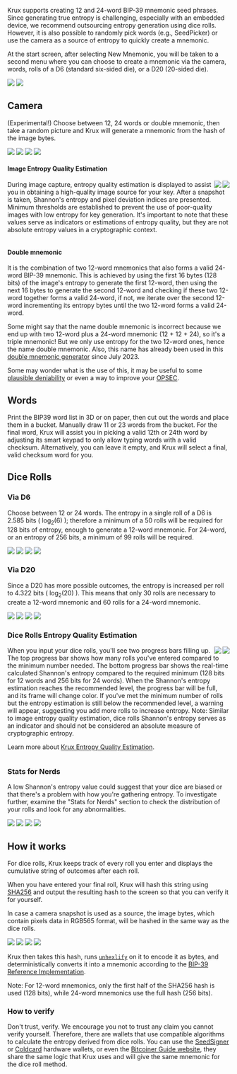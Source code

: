Krux supports creating 12 and 24-word BIP-39 mnemonic seed phrases. Since generating true entropy is challenging, especially with an embedded device, we recommend outsourcing entropy generation using dice rolls. However, it is also possible to randomly pick words (e.g., SeedPicker) or use the camera as a source of entropy to quickly create a mnemonic.

At the start screen, after selecting New Mnemonic, you will be taken to a second menu where you can choose to create a mnemonic via the camera, words, rolls of a D6 (standard six-sided die), or a D20 (20-sided die).

<img src="../../../img/maixpy_amigo/new-mnemonic-options-150.png">
<img src="../../../img/maixpy_m5stickv/new-mnemonic-options-125.png">

## Camera
(Experimental!) Choose between 12, 24 words or double mnemonic, then take a random picture and Krux will generate a mnemonic from the hash of the image bytes.

<img src="../../../img/maixpy_amigo/new-mnemonic-via-snapshot-prompt-150.png">
<img src="../../../img/maixpy_amigo/new-mnemonic-via-snapshot-capturing-150.png">
<img src="../../../img/maixpy_m5stickv/new-mnemonic-via-snapshot-prompt-125.png">
<img src="../../../img/maixpy_m5stickv/new-mnemonic-via-snapshot-capturing-125.png">

#### Image Entropy Quality Estimation
<img src="../../../img/maixpy_m5stickv/new-mnemonic-via-snapshot-entropy-estimation-125.png" align="right">
<img src="../../../img/maixpy_amigo/new-mnemonic-via-snapshot-entropy-estimation-150.png" align="right">

During image capture, entropy quality estimation is displayed to assist you in obtaining a high-quality image source for your key. After a snapshot is taken, Shannon's entropy and pixel deviation indices are presented. Minimum thresholds are established to prevent the use of poor-quality images with low entropy for key generation. It's important to note that these values serve as indicators or estimations of entropy quality, but they are not absolute entropy values in a cryptographic context.

<div style="clear: both"></div>

#### Double mnemonic
It is the combination of two 12-word mnemonics that also forms a valid 24-word BIP-39 mnemonic. This is achieved by using the first 16 bytes (128 bits) of the image's entropy to generate the first 12-word, then using the next 16 bytes to generate the second 12-word and checking if these two 12-word together forms a valid 24-word, if not, we iterate over the second 12-word incrementing its entropy bytes until the two 12-word forms a valid 24-word.

Some might say that the name double mnemonic is incorrect because we end up with two 12-word plus a 24-word mnemonic (12 + 12 + 24), so it's a triple mnemonic! But we only use entropy for the two 12-word ones, hence the name double mnemonic. Also, this name has already been used in this [double mnemonic generator](https://stepansnigirev.github.io/seed-tools/double_mnemonic.html) since July 2023.

Some may wonder what is the use of this, it may be useful to some [plausible deniability](https://en.bitcoin.it/wiki/Privacy) or even a way to improve your [OPSEC](https://en.wikipedia.org/wiki/Operations_security).

## Words
Print the BIP39 word list in 3D or on paper, then cut out the words and place them in a bucket. Manually draw 11 or 23 words from the bucket.
For the final word, Krux will assist you in picking a valid 12th or 24th word by adjusting its smart keypad to only allow typing words with a valid checksum. Alternatively, you can leave it empty, and Krux will select a final, valid checksum word for you.

## Dice Rolls
### Via D6
Choose between 12 or 24 words. The entropy in a single roll of a D6 is 2.585 bits ( log<sub>2</sub>(6) ); therefore a minimum of a 50 rolls will be required for 128 bits of entropy, enough to generate a 12-word mnemonic. For 24-word, or an entropy of 256 bits, a minimum of 99 rolls will be required.

<img src="../../../img/maixpy_amigo/new-mnemonic-via-d6-roll-1-150.png">
<img src="../../../img/maixpy_amigo/new-mnemonic-via-d6-last-n-rolls-150.png">
<img src="../../../img/maixpy_m5stickv/new-mnemonic-via-d6-roll-1-125.png">
<img src="../../../img/maixpy_m5stickv/new-mnemonic-via-d6-last-n-rolls-125.png">

### Via D20
Since a D20 has more possible outcomes, the entropy is increased per roll to 4.322 bits ( log<sub>2</sub>(20) ). This means that only 30 rolls are necessary to create a 12-word mnemonic and 60 rolls for a 24-word mnemonic.

<img src="../../../img/maixpy_amigo/new-mnemonic-via-d20-roll-1-150.png">
<img src="../../../img/maixpy_amigo/new-mnemonic-via-d20-last-n-rolls-150.png">
<img src="../../../img/maixpy_m5stickv/new-mnemonic-via-d20-roll-1-125.png">
<img src="../../../img/maixpy_m5stickv/new-mnemonic-via-d20-last-n-rolls-125.png">

### Dice Rolls Entropy Quality Estimation
<img src="../../../img/maixpy_m5stickv/new-mnemonic-via-d6-roll-string-125.png" align="right">
<img src="../../../img/maixpy_amigo/new-mnemonic-via-d6-roll-string-150.png" align="right">

When you input your dice rolls, you'll see two progress bars filling up. The top progress bar shows how many rolls you've entered compared to the minimum number needed. The bottom progress bar shows the real-time calculated Shannon's entropy compared to the required minimum (128 bits for 12 words and 256 bits for 24 words). When the Shannon's entropy estimation reaches the recommended level, the progress bar will be full, and its frame will change color. If you've met the minimum number of rolls but the entropy estimation is still below the recommended level, a warning will appear, suggesting you add more rolls to increase entropy.
Note: Similar to image entropy quality estimation, dice rolls Shannon's entropy serves as an indicator and should not be considered an absolute measure of cryptographic entropy.

Learn more about [Krux Entropy Quality Estimation](../features/entropy.md).

<div style="clear: both"></div>

### Stats for Nerds
A low Shannon's entropy value could suggest that your dice are biased or that there's a problem with how you're gathering entropy. To investigate further, examine the "Stats for Nerds" section to check the distribution of your rolls and look for any abnormalities.

<img src="../../../img/maixpy_amigo/new-mnemonic-via-d6-roll-nerd-stats-150.png">
<img src="../../../img/maixpy_amigo/new-mnemonic-via-d20-roll-nerd-stats-150.png">
<img src="../../../img/maixpy_m5stickv/new-mnemonic-via-d6-roll-nerd-stats-125.png">
<img src="../../../img/maixpy_m5stickv/new-mnemonic-via-d20-roll-nerd-stats-125.png">

## How it works
For dice rolls, Krux keeps track of every roll you enter and displays the cumulative string of outcomes after each roll. 

When you have entered your final roll, Krux will hash this string using [SHA256](https://en.bitcoin.it/wiki/SHA-256) and output the resulting hash to the screen so that you can verify it for yourself.

In case a camera snapshot is used as a source, the image bytes, which contain pixels data in RGB565 format, will be hashed in the same way as the dice rolls.

<img src="../../../img/maixpy_amigo/new-mnemonic-via-snapshot-sha256-150.png">
<img src="../../../img/maixpy_amigo/new-mnemonic-via-d6-roll-sha256-150.png">
<img src="../../../img/maixpy_m5stickv/new-mnemonic-via-snapshot-sha256-125.png">
<img src="../../../img/maixpy_m5stickv/new-mnemonic-via-d6-roll-sha256-125.png">

Krux then takes this hash, runs [`unhexlify`](https://docs.python.org/3/library/binascii.html#binascii.unhexlify) on it to encode it as bytes, and deterministically converts it into a mnemonic according to the [BIP-39 Reference Implementation](https://github.com/trezor/python-mnemonic/blob/6b7ebdb3624bbcae1a7b3c5485427a5587795120/src/mnemonic/mnemonic.py#L189-L207).

Note: For 12-word mnemonics, only the first half of the SHA256 hash is used (128 bits), while 24-word mnemonics use the full hash (256 bits).

### How to verify
Don't trust, verify. We encourage you not to trust any claim you cannot verify yourself. Therefore, there are wallets that use compatible algorithms to calculate the entropy derived from dice rolls. You can use the [SeedSigner](https://seedsigner.com/) or [Coldcard](https://coldcard.com/) hardware wallets, or even the [Bitcoiner Guide website](https://bitcoiner.guide/seed/), they share the same logic that Krux uses and will give the same mnemonic for the dice roll method.
